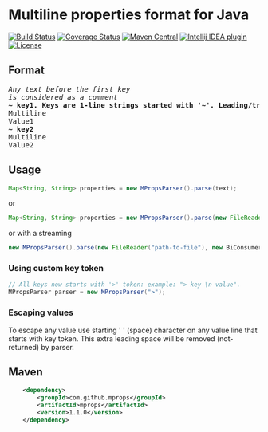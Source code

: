 # Multiline properties format for Java
[![Build Status](https://travis-ci.org/mprops/mprops-java.svg?branch=master)](https://travis-ci.org/mprops/mprops-java)
[![Coverage Status](https://coveralls.io/repos/github/mprops/mprops-java/badge.svg)](https://coveralls.io/github/mprops/mprops-java)
[![Maven Central](https://maven-badges.herokuapp.com/maven-central/com.github.mprops/mprops/badge.svg)](https://maven-badges.herokuapp.com/maven-central/com.github.mprops/mprops)
[![Intellij IDEA plugin](https://img.shields.io/badge/plugin-Intellij%20IDEA-blue.svg)](https://github.com/mprops/mprops-idea)
[![License](https://img.shields.io/badge/license-Apache%202.0-blue.svg)](https://opensource.org/licenses/Apache-2.0)

## Format
<pre>
<i>Any text before the first key
is considered as a comment</i>
<b>~ key1. Keys are 1-line strings started with '~'. Leading/trailing whitespaces are removed</b>
Multiline
Value1
<b>~ key2</b>
Multiline
Value2
</pre>

## Usage
```java
Map<String, String> properties = new MPropsParser().parse(text);
```
or
```java
Map<String, String> properties = new MPropsParser().parse(new FileReader("path-to-file"));
```
or with a streaming
```java
new MPropsParser().parse(new FileReader("path-to-file"), new BiConsumer<String, String>(){...});
```

### Using custom key token
```java                                  
// All keys now starts with '>' token: example: "> key \n value".
MPropsParser parser = new MPropsParser(">");
```

### Escaping values
To escape any value use starting ' ' (space) character on any value line that starts with key token.
This extra leading space will be removed (not-returned) by parser. 

## Maven
```xml
    <dependency>
        <groupId>com.github.mprops</groupId>
        <artifactId>mprops</artifactId>
        <version>1.1.0</version>
    </dependency>
```
